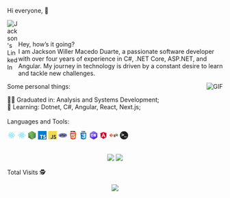 <!-- <p align="left"> <img src="https://komarev.com/ghpvc/?username=jacksonduarte" alt="jacksonduarte" /> </p> -->

<!-- Obrigado por abrir meu README! Espero que algo aqui seja útil para você. ==================================================================================== -->

Hi everyone, 👋 <br/>

<a href="https://www.linkedin.com/in/jackson-duarte-6b5748140/"> <img align="left" alt="Jackson's LinkedIn" width="26px" src="https://img.icons8.com/color/48/000000/linkedin-circled--v3.png" /> </a>

<br /> <br />

Hey, how’s it going?<br/> I am Jackson Willer Macedo Duarte, a passionate software developer with over four years of experience in C#, .NET Core, ASP.NET, and Angular. My journey in technology is driven by a constant desire to learn and tackle new challenges.

<img align="right" alt="GIF" src="https://i.giphy.com/media/v1.Y2lkPTc5MGI3NjExMDhtczZ5ZWx0YXI2eGtpb3k1MHJzM2hoZHhrNXRhaDF3M3BmNjFmaCZlcD12MV9pbnRlcm5hbF9naWZfYnlfaWQmY3Q9Zw/du3J3cXyzhj75IOgvA/giphy.gif" />

Some personal things:

👨‍🎓 Graduated in: Analysis and Systems Development;<br> 🌱 Learning: Dotnet, C#, Angular, React, Next.js; 
<br /> <br />
Languages and Tools:

<code><img height="20" src="https://raw.githubusercontent.com/github/explore/80688e429a7d4ef2fca1e82350fe8e3517d3494d/topics/react/react.png"></code>
<code><img height="20" src="https://raw.githubusercontent.com/github/explore/80688e429a7d4ef2fca1e82350fe8e3517d3494d/topics/react-native/react-native.png"></code>
<code><img height="20" src="https://raw.githubusercontent.com/github/explore/80688e429a7d4ef2fca1e82350fe8e3517d3494d/topics/nodejs/nodejs.png"></code>
<code><img height="20" src="https://raw.githubusercontent.com/github/explore/80688e429a7d4ef2fca1e82350fe8e3517d3494d/topics/typescript/typescript.png"></code>
<code><img height="20" src="https://raw.githubusercontent.com/github/explore/80688e429a7d4ef2fca1e82350fe8e3517d3494d/topics/javascript/javascript.png"></code>
<code><img height="20" src="https://raw.githubusercontent.com/github/explore/80688e429a7d4ef2fca1e82350fe8e3517d3494d/topics/php/php.png"></code>
<code><img height="20" src="https://raw.githubusercontent.com/github/explore/80688e429a7d4ef2fca1e82350fe8e3517d3494d/topics/html/html.png"></code>
<code><img height="20" src="https://raw.githubusercontent.com/github/explore/80688e429a7d4ef2fca1e82350fe8e3517d3494d/topics/css/css.png"></code>
<code><img height="20" src="https://raw.githubusercontent.com/github/explore/80688e429a7d4ef2fca1e82350fe8e3517d3494d/topics/csharp/csharp.png"></code>
<code><img height="20" src="https://raw.githubusercontent.com/github/explore/80688e429a7d4ef2fca1e82350fe8e3517d3494d/topics/angular/angular.png"></code>
<code><img height="20" src="https://raw.githubusercontent.com/github/explore/80688e429a7d4ef2fca1e82350fe8e3517d3494d/topics/git/git.png"></code>
<code><img height="20" src="https://raw.githubusercontent.com/github/explore/80688e429a7d4ef2fca1e82350fe8e3517d3494d/topics/terminal/terminal.png"></code>


<br>
<div align='center'> <img height="180em" src="https://github-readme-stats.vercel.app/api?username=jacksonWiller&show_icons=true&theme=blue-green&include_all_commits=true&count_private=true"/> <img height="180em" src="https://github-readme-stats.vercel.app/api/top-langs/?username=jacksonWiller&layout=compact&langs_count=7&theme=blue-green"/> </div>

Total Visits :detective: <br>
<p align="center"> <img alingn="center" src="https://profile-counter.glitch.me/jacksonduarte/count.svg" /> </p>

<div align='center'> </div>
